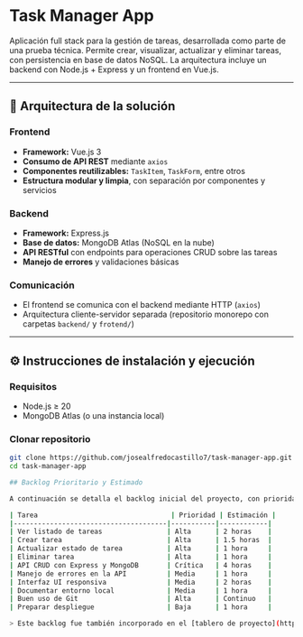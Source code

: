 # Task Manager App

Aplicación full stack para la gestión de tareas, desarrollada como parte de una prueba técnica. Permite crear, visualizar, actualizar y eliminar tareas, con persistencia en base de datos NoSQL. La arquitectura incluye un backend con Node.js + Express y un frontend en Vue.js.

---

## 🧠 Arquitectura de la solución

### Frontend
- **Framework:** Vue.js 3
- **Consumo de API REST** mediante `axios`
- **Componentes reutilizables:** `TaskItem`, `TaskForm`, entre otros
- **Estructura modular y limpia**, con separación por componentes y servicios

### Backend
- **Framework:** Express.js
- **Base de datos:** MongoDB Atlas (NoSQL en la nube)
- **API RESTful** con endpoints para operaciones CRUD sobre las tareas
- **Manejo de errores** y validaciones básicas

### Comunicación
- El frontend se comunica con el backend mediante HTTP (`axios`)
- Arquitectura cliente-servidor separada (repositorio monorepo con carpetas `backend/` y `frotend/`)

---

## ⚙️ Instrucciones de instalación y ejecución

### Requisitos
- Node.js ≥ 20
- MongoDB Atlas (o una instancia local)

### Clonar repositorio

```bash
git clone https://github.com/josealfredocastillo7/task-manager-app.git
cd task-manager-app

## Backlog Prioritario y Estimado

A continuación se detalla el backlog inicial del proyecto, con prioridad y tiempo estimado para cada tarea:

| Tarea                                 | Prioridad | Estimación |
|--------------------------------------|-----------|------------|
| Ver listado de tareas                | Alta      | 2 horas    |
| Crear tarea                          | Alta      | 1.5 horas  |
| Actualizar estado de tarea           | Alta      | 1 hora     |
| Eliminar tarea                       | Alta      | 1 hora     |
| API CRUD con Express y MongoDB       | Crítica   | 4 horas    |
| Manejo de errores en la API          | Media     | 1 hora     |
| Interfaz UI responsiva               | Media     | 2 horas    |
| Documentar entorno local             | Media     | 1 hora     |
| Buen uso de Git                      | Alta      | Continuo   |
| Preparar despliegue                  | Baja      | 1 hora     |

> Este backlog fue también incorporado en el [tablero de proyecto](https://github.com/josealfredocastillo7/task-manager-app/projects) de GitHub, siguiendo una estructura tipo kanban para facilitar el seguimiento.

